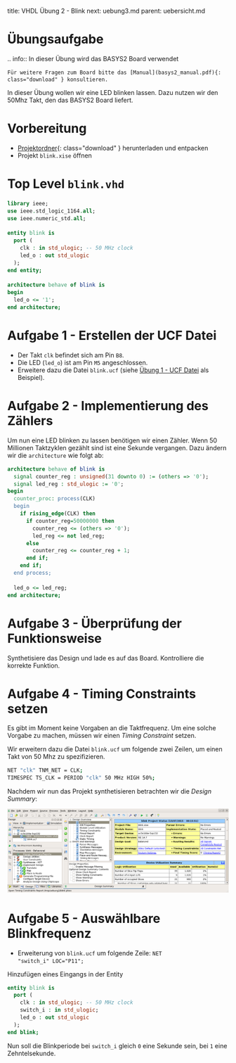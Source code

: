 title: VHDL Übung 2 - Blink
next: uebung3.md
parent: uebersicht.md

# Übungsaufgabe

.. info:: In dieser Übung wird das BASYS2 Board verwendet

    Für weitere Fragen zum Board bitte das [Manual](basys2_manual.pdf){: class="download" } konsultieren.

In dieser Übung wollen wir eine LED blinken lassen. Dazu nutzen wir den 50Mhz Takt, den das BASYS2 Board liefert.


# Vorbereitung

* [Projektordner](vhdl_uebung_2.compress){: class="download" } herunterladen und entpacken
* Projekt <code>blink.xise</code> öffnen

# Top Level <code>blink.vhd</code>

```vhdl
library ieee;
use ieee.std_logic_1164.all;
use ieee.numeric_std.all;

entity blink is
  port (
    clk : in std_ulogic; -- 50 MHz clock
    led_o : out std_ulogic
  );
end entity;

architecture behave of blink is
begin
  led_o <= '1';
end architecture;
```

# Aufgabe 1 - Erstellen der UCF Datei
* Der Takt <code>clk</code> befindet sich am Pin <code>B8</code>.
* Die LED (<code>led_o</code>) ist am Pin <code>M5</code> angeschlossen.
* Erweitere dazu die Datei <code>blink.ucf</code> (siehe [Übung 1 - UCF Datei](uebung1.html#pinout) als Beispiel).

# Aufgabe 2 - Implementierung des Zählers
Um nun eine LED blinken zu lassen benötigen wir einen Zähler. Wenn 50 Millionen Taktzyklen gezählt sind ist eine Sekunde
vergangen. Dazu ändern wir die <code>architecture</code> wie folgt ab:

```vhdl
architecture behave of blink is
  signal counter_reg : unsigned(31 downto 0) := (others => '0');
  signal led_reg : std_ulogic := '0';
begin
  counter_proc: process(CLK)
  begin
    if rising_edge(CLK) then
      if counter_reg=50000000 then
        counter_reg <= (others => '0');
        led_reg <= not led_reg;
      else
        counter_reg <= counter_reg + 1;
      end if;
    end if;
  end process;

  led_o <= led_reg;
end architecture;
```

# Aufgabe 3 - Überprüfung der Funktionsweise
Synthetisiere das Design und lade es auf das Board. Kontrolliere die korrekte Funktion.

# Aufgabe 4 - Timing Constraints setzen
Es gibt im Moment keine Vorgaben an die Taktfrequenz. Um eine solche Vorgabe zu machen, müssen wir einen
*Timing Constraint* setzen.

Wir erweitern dazu die Datei <code>blink.ucf</code> um folgende zwei Zeilen, um einen Takt von 50 Mhz zu spezifizieren.

```bash
NET "clk" TNM_NET = CLK;
TIMESPEC TS_CLK = PERIOD "clk" 50 MHz HIGH 50%;
```

Nachdem wir nun das Projekt synthetisieren betrachten wir die *Design Summary*:

![Design Summary](screenshot_design_summary.png)

# Aufgabe 5 - Auswählbare Blinkfrequenz

* Erweiterung von <code>blink.ucf</code> um folgende Zeile: <code>NET "switch_i" LOC="P11";</code>

Hinzufügen eines Eingangs in der Entity

```vhdl
entity blink is
  port (
    clk : in std_ulogic; -- 50 MHz clock
    switch_i : in std_ulogic;
    led_o : out std_ulogic
  );
end blink;
```

Nun soll die Blinkperiode bei <code>switch_i</code> gleich <code>0</code> eine Sekunde sein, bei <code>1</code> eine Zehntelsekunde.
